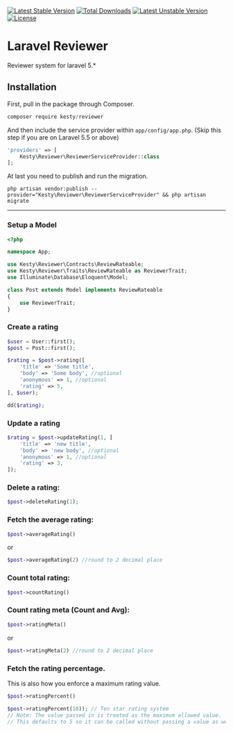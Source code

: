 [![Latest Stable Version](https://poser.pugx.org/trexology/reviewrateable/v/stable)](https://packagist.org/packages/trexology/reviewrateable)
[![Total Downloads](https://poser.pugx.org/trexology/reviewrateable/downloads)](https://packagist.org/packages/trexology/reviewrateable)
[![Latest Unstable Version](https://poser.pugx.org/trexology/reviewrateable/v/unstable)](https://packagist.org/packages/trexology/reviewrateable) [![License](https://poser.pugx.org/trexology/reviewrateable/license)](https://packagist.org/packages/trexology/reviewrateable)

# Laravel Reviewer
Reviewer system for laravel 5.*

## Installation

First, pull in the package through Composer.

```js
composer require kesty/reviewer
```

And then include the service provider within `app/config/app.php`. (Skip this step if you are on Laravel 5.5 or above)

```php
'providers' => [
    Kesty\Reviewer\ReviewerServiceProvider::class
];
```

At last you need to publish and run the migration.
```
php artisan vendor:publish --provider="Kesty\Reviewer\ReviewerServiceProvider" && php artisan migrate
```

-----

### Setup a Model
```php
<?php

namespace App;

use Kesty\Reviewer\Contracts\ReviewRateable;
use Kesty\Reviewer\Traits\ReviewRateable as ReviewerTrait;
use Illuminate\Database\Eloquent\Model;

class Post extends Model implements ReviewRateable
{
    use ReviewerTrait;
}
```

### Create a rating
```php
$user = User::first();
$post = Post::first();

$rating = $post->rating([
    'title' => 'Some title',
    'body' => 'Some body', //optional
    'anonymous' => 1, //optional
    'rating' => 5,
], $user);

dd($rating);
```

### Update a rating
```php
$rating = $post->updateRating(1, [
    'title' => 'new title',
    'body' => 'new body', //optional
    'anonymous' => 1, //optional
    'rating' => 3,
]);
```

### Delete a rating:
```php
$post->deleteRating(1);
```

### Fetch the average rating:
````php
$post->averageRating()
````

or

````php
$post->averageRating(2) //round to 2 decimal place
````

### Count total rating:
````php
$post->countRating()
````

### Count rating meta (Count and Avg):
````php
$post->ratingMeta()
````

or

````php
$post->ratingMeta(2) //round to 2 decimal place
````

### Fetch the rating percentage.
This is also how you enforce a maximum rating value.
````php
$post->ratingPercent()

$post->ratingPercent(10)); // Ten star rating system
// Note: The value passed in is treated as the maximum allowed value.
// This defaults to 5 so it can be called without passing a value as well.
````
